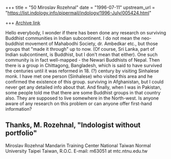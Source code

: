 +++
title = "50 Miroslav Rozehnal"
date = "1996-07-11"
upstream_url = "https://list.indology.info/pipermail/indology/1996-July/005424.html"

+++
[Archive link](https://list.indology.info/pipermail/indology/1996-July/005424.html)

Hello everybody,
I wonder if there has been done any research on surviving Buddhist 
communities in Indian subcontinent.
I do not mean the neo-buddhist movement of Mahabodhi Society, dr. 
Ambedkar etc., but those groups that "made it through" up to now.
(Of course, Sri Lanka, part of Indian subcontinent, is Buddhist, but I 
don't mean that either).
One such community is in fact well-mapped - the Newari Buddhists of Nepal.
Then there is a group in Chittagong, Bangladesh, which is said to have 
survived the centuries until it was reformed in 18. (?) century by 
visiting Sinhalese monk. I have met one person (Sinhalese) who visited 
this area and he confirmed the existence of this group.
surviving in Afghanistan, but I could never get any detailed info about that.
And finally, when I was in Pakistan, some people told me that there are 
some Buddhist groups in that country also. They are supposed to live 
somewhere in the North-west.
Is anyone aware of any research on this problem or can anyone offer 
first-hand information?

Thanks,
M. Rozehnal, "Indologist without portfolio"
--------------------------------------------

Miroslav Rozehnal
Mandarin Training Center
National Taiwan Normal University
Taipei
Taiwan, R.O.C.
E-mail: m63051 at mtc.ntnu.edu.tw






